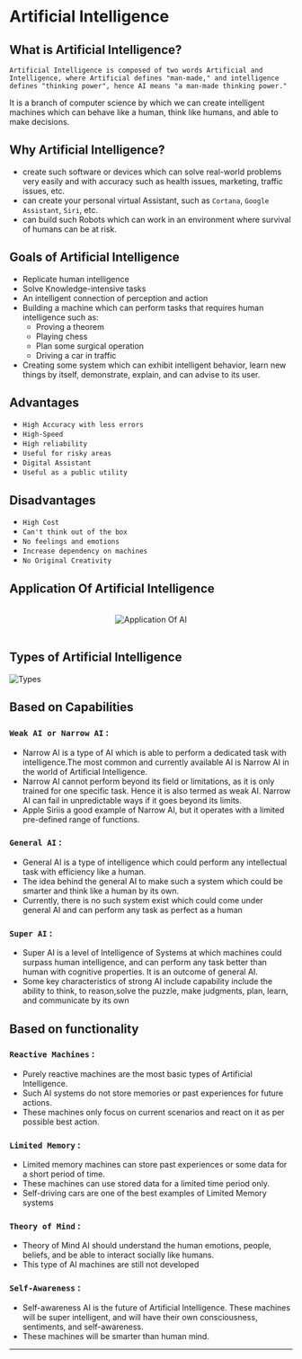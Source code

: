 
# Artificial Intelligence
## What is Artificial Intelligence?

`Artificial Intelligence is composed of two words Artificial and Intelligence, where Artificial defines "man-made," and intelligence defines "thinking power", hence AI means "a man-made thinking power."`

It is a branch of computer science by which we can create intelligent machines which can behave like a human, think like humans, and able to make decisions. 


## Why Artificial Intelligence?
- create such software or devices which can solve real-world problems very easily and with accuracy such as health issues, marketing, traffic issues, etc.
- can create your personal virtual Assistant, such as `Cortana`, `Google Assistant`, `Siri`, etc.
- can build such Robots which can work in an environment where survival of humans can be at risk.


## Goals of Artificial Intelligence

- Replicate human intelligence
- Solve Knowledge-intensive tasks
- An intelligent connection of perception and action
- Building a machine which can perform tasks that requires human intelligence such as:
  - Proving a theorem
  - Playing chess
  - Plan some surgical operation
  - Driving a car in traffic
- Creating some system which can exhibit intelligent behavior, learn new things by itself, demonstrate, explain, and can advise to its user.


## Advantages

- `High Accuracy with less errors`
- `High-Speed`
- `High reliability`
- `Useful for risky areas`
- `Digital Assistant`
- `Useful as a public utility`

## Disadvantages 

- `High Cost`
- `Can't think out of the box`
- `No feelings and emotions`
- `Increase dependency on machines`
- `No Original Creativity`

## Application Of Artificial Intelligence

<br>
<div align="center">
    <img src="https://techvidvan.com/tutorials/wp-content/uploads/sites/2/2020/04/applications-of-AI.jpg" alt="Application Of AI">
</div>
<br>


## Types of Artificial Intelligence
![Types](https://www.simplilearn.com/ice9/free_resources_article_thumb/TypesOfAI.PNG)


## Based on Capabilities

### `Weak AI or Narrow AI` :
- Narrow AI is a type of AI which is able to perform a dedicated task with intelligence.The most common and currently available AI is Narrow AI in the world of Artificial Intelligence.
- Narrow AI cannot perform beyond its field or limitations, as it is only trained for one specific task. Hence it is also termed as weak AI. Narrow AI can fail in unpredictable ways if it goes beyond its limits.
- Apple Siriis a good example of Narrow AI, but it operates with a limited pre-defined range of functions.

### `General AI` :
- General AI is a type of intelligence which could perform any intellectual task with efficiency like a human.
- The idea behind the general AI to make such a system which could be smarter and think like a human by its own.
- Currently, there is no such system exist which could come under general AI and can perform any task as perfect as a human
  
### `Super AI` :
- Super AI is a level of Intelligence of Systems at which machines could surpass human intelligence, and can perform any task better than human with cognitive properties. It is an outcome of general AI.
- Some key characteristics of strong AI include capability include the ability to think, to reason,solve the puzzle, make judgments, plan, learn, and communicate by its own

## Based on functionality

### `Reactive Machines` :
- Purely reactive machines are the most basic types of Artificial Intelligence.
- Such AI systems do not store memories or past experiences for future actions.
- These machines only focus on current scenarios and react on it as per possible best action.

### `Limited Memory` :
- Limited memory machines can store past experiences or some data for a short period of time.
- These machines can use stored data for a limited time period only.
- Self-driving cars are one of the best examples of Limited Memory systems

### `Theory of Mind` :
- Theory of Mind AI should understand the human emotions, people, beliefs, and be able to interact socially like humans.
- This type of AI machines are still not developed

### `Self-Awareness` :
- Self-awareness AI is the future of Artificial Intelligence. These machines will be super intelligent, and will have their own consciousness, sentiments, and self-awareness.
- These machines will be smarter than human mind.

-------------------------------------------------------------------------------------------------------------
